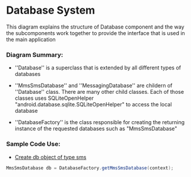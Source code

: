 # Database System
This diagram explains the structure of Database component and the way the subcomponents work together to provide the interface that is used in the main application
### Diagram Summary:
- ''Database'' is a superclass that is extended by all different types of databases 

- ''MmsSmsDatabase'' and ''MessagingDatabase'' are childern of ''Database'' class. There are many other child classes. Each of those classes uses SQLiteOpenHelper "android.database.sqlite.SQLiteOpenHelper" to access the local database

- ''DatabaseFactory'' is the class responsible for creating the returning instance of the requested databases such as "MmsSmsDatabase"

### Sample Code Use:

- [Create db object of type sms](https://github.com/Radu-Raicea/SignalAndroid/blob/a579545bd10c99d8e8e5c2a4c3629b2a98259be8/src/org/thoughtcrime/securesms/ConversationAdapter.java#L176)
 ````java
MmsSmsDatabase db = DatabaseFactory.getMmsSmsDatabase(context);
````